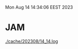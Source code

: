 Mon Aug 14 14:34:06 EEST 2023
# JAM
<a href='./cache/202308/14_14.log'>./cache/202308/14_14.log</a>
